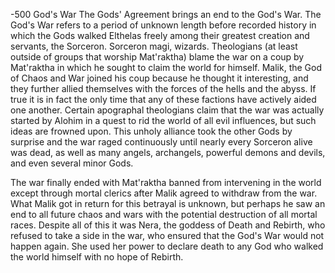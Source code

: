 -500
God's War
The Gods' Agreement brings an end to the God's War.
The God's War refers to a period of unknown length before recorded history in which the Gods walked Elthelas freely among their greatest creation and 
servants, the Sorceron. Sorceron magi, wizards. Theologians (at least outside of groups that worship Mat'raktha) blame the war on a coup by Mat'raktha 
in which he sought to claim the world for himself. Malik, the God of Chaos and War joined his coup because he thought it interesting, and they further 
allied themselves with the forces of the hells and the abyss. If true it is in fact the only time that any of these factions have actively aided one 
another. Certain apographal theologians claim that the war was actually started by Alohim in a quest to rid the world of all evil influences, but such 
ideas are frowned upon. This unholy alliance took the other Gods by surprise and the war raged continuously until nearly every Sorceron alive was dead, 
as well as many angels, archangels, powerful demons and devils, and even several minor Gods.

The war finally ended with Mat'raktha banned from intervening in the world except through mortal clerics after Malik agreed to withdraw from the war. 
What Malik got in return for this betrayal is unknown, but perhaps he saw an end to all future chaos and wars with the potential destruction of all 
mortal races. Despite all of this it was Nera, the goddess of Death and Rebirth, who refused to take a side in the war, who ensured that the God's 
War would not happen again. She used her power to declare death to any God who walked the world himself with no hope of Rebirth.
